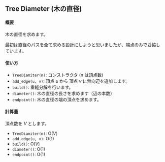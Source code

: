## Tree Diameter (木の直径)

#### 概要

木の直径を求めます。

最初は直径のパスを全て求める設計にしようと思いましたが、端点のみで妥協しています。

#### 使い方

- `TreeDiamiter(n)`: コンストラクタ (n は頂点数)
- `add_edge(u, v)`: 頂点 $u$ から 頂点 $v$ に無向辺を追加します。
- `build()`: 重軽分解を行います。
- `diameter()`: 木の直径の長さを求めます（辺の本数）
- `endpoint()`: 木の直径の端の頂点を求めます。

#### 計算量

頂点数を $V$ とします。
- `TreeDiamiter(n)`: $\mathrm{O}(V)$
- `add_edge(u, v)`: $\mathrm{O}(1)$
- `build()`: $\mathrm{O}(V)$
- `diameter()`: $\mathrm{O}(1)$
- `endpoint()`: $\mathrm{O}(1)$
